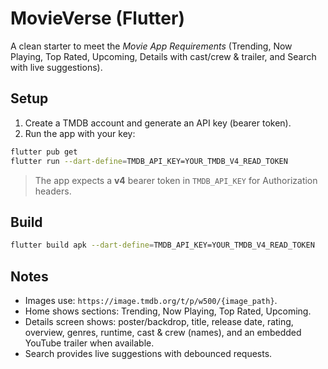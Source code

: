 # MovieVerse (Flutter)

A clean starter to meet the *Movie App Requirements* (Trending, Now Playing, Top Rated, Upcoming, Details with cast/crew & trailer, and Search with live suggestions).

## Setup

1. Create a TMDB account and generate an API key (bearer token).
2. Run the app with your key:

```bash
flutter pub get
flutter run --dart-define=TMDB_API_KEY=YOUR_TMDB_V4_READ_TOKEN
```

> The app expects a **v4** bearer token in `TMDB_API_KEY` for Authorization headers.

## Build

```bash
flutter build apk --dart-define=TMDB_API_KEY=YOUR_TMDB_V4_READ_TOKEN
```

## Notes

- Images use: `https://image.tmdb.org/t/p/w500/{image_path}`.
- Home shows sections: Trending, Now Playing, Top Rated, Upcoming.
- Details screen shows: poster/backdrop, title, release date, rating, overview, genres, runtime, cast & crew (names), and an embedded YouTube trailer when available.
- Search provides live suggestions with debounced requests.
